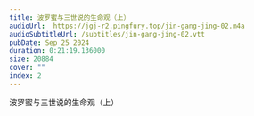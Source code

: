 ```yaml
---
title: 波罗蜜与三世说的生命观（上）
audioUrl:  https://jgj-r2.pingfury.top/jin-gang-jing-02.m4a
audioSubtitleUrl: /subtitles/jin-gang-jing-02.vtt
pubDate: Sep 25 2024
duration: 0:21:19.136000
size: 20884
cover: ""
index: 2
---
```

波罗蜜与三世说的生命观（上）